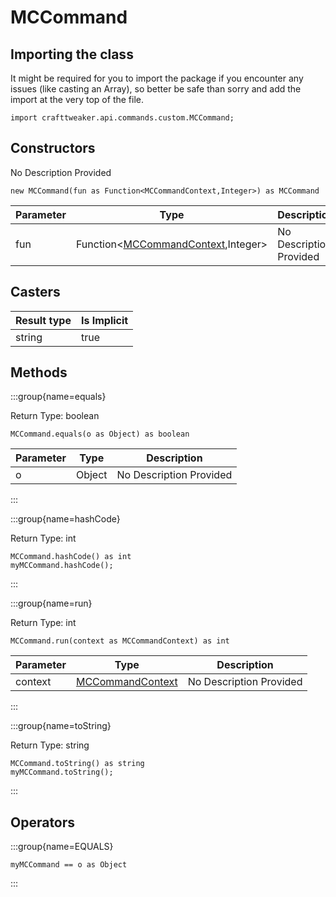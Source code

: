 # MCCommand

## Importing the class

It might be required for you to import the package if you encounter any issues (like casting an Array), so better be safe than sorry and add the import at the very top of the file.
```zenscript
import crafttweaker.api.commands.custom.MCCommand;
```


## Constructors

No Description Provided
```zenscript
new MCCommand(fun as Function<MCCommandContext,Integer>) as MCCommand
```

| Parameter | Type                                                                                                  | Description             |
| --------- | ----------------------------------------------------------------------------------------------------- | ----------------------- |
| fun       | Function&lt;[MCCommandContext](/vanilla/api/commands/custom/MCCommandContext),Integer&gt; | No Description Provided |



## Casters

| Result type | Is Implicit |
| ----------- | ----------- |
| string      | true        |

## Methods

:::group{name=equals}

Return Type: boolean

```zenscript
MCCommand.equals(o as Object) as boolean
```

| Parameter | Type   | Description             |
| --------- | ------ | ----------------------- |
| o         | Object | No Description Provided |


:::

:::group{name=hashCode}

Return Type: int

```zenscript
MCCommand.hashCode() as int
myMCCommand.hashCode();
```

:::

:::group{name=run}

Return Type: int

```zenscript
MCCommand.run(context as MCCommandContext) as int
```

| Parameter | Type                                                              | Description             |
| --------- | ----------------------------------------------------------------- | ----------------------- |
| context   | [MCCommandContext](/vanilla/api/commands/custom/MCCommandContext) | No Description Provided |


:::

:::group{name=toString}

Return Type: string

```zenscript
MCCommand.toString() as string
myMCCommand.toString();
```

:::


## Operators

:::group{name=EQUALS}

```zenscript
myMCCommand == o as Object
```

:::


